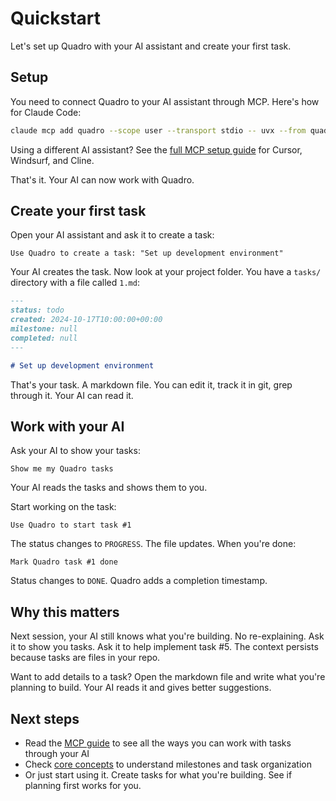 # Quickstart

Let's set up Quadro with your AI assistant and create your first task.

## Setup

You need to connect Quadro to your AI assistant through MCP. Here's how for Claude Code:

```bash
claude mcp add quadro --scope user --transport stdio -- uvx --from quadro python -m quadro.mcp
```

Using a different AI assistant? See the [full MCP setup guide](../mcp.md) for Cursor, Windsurf, and Cline.

That's it. Your AI can now work with Quadro.

## Create your first task

Open your AI assistant and ask it to create a task:

```
Use Quadro to create a task: "Set up development environment"
```

Your AI creates the task. Now look at your project folder. You have a `tasks/` directory with a file called `1.md`:

```markdown
---
status: todo
created: 2024-10-17T10:00:00+00:00
milestone: null
completed: null
---

# Set up development environment
```

That's your task. A markdown file. You can edit it, track it in git, grep through it. Your AI can read it.

## Work with your AI

Ask your AI to show your tasks:

```
Show me my Quadro tasks
```

Your AI reads the tasks and shows them to you.

Start working on the task:

```
Use Quadro to start task #1
```

The status changes to `PROGRESS`. The file updates. When you're done:

```
Mark Quadro task #1 done
```

Status changes to `DONE`. Quadro adds a completion timestamp.

## Why this matters

Next session, your AI still knows what you're building. No re-explaining. Ask it to show you tasks. Ask it to help implement task #5. The context persists because tasks are files in your repo.

Want to add details to a task? Open the markdown file and write what you're planning to build. Your AI reads it and gives better suggestions.

## Next steps

- Read the [MCP guide](../mcp.md) to see all the ways you can work with tasks through your AI
- Check [core concepts](core-concepts.md) to understand milestones and task organization
- Or just start using it. Create tasks for what you're building. See if planning first works for you.
